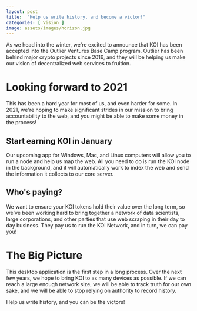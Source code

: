 ```yaml
---
layout: post
title:  "Help us write history, and become a victor!"
categories: [ Vision ]
image: assets/images/horizon.jpg
---
```


As we head into the winter, we're excited to announce that KOI has been accepted into the Outlier Ventures Base Camp program. Outlier has been behind major crypto projects since 2016, and they will be helping us make our vision of decentralized web services to fruition.

# Looking forward to 2021
This has been a hard year for most of us, and even harder for some. In 2021, we're hoping to make significant strides in our mission to bring accountability to the web, and you might be able to make some money in the process!

## Start earning KOI in January
Our upcoming app for Windows, Mac, and Linux computers will allow you to run a node and help us map the web. All you need to do is run the KOI node in the background, and it will automatically work to index the web and send the information it collects to our core server. 

## Who's paying?
We want to ensure your KOI tokens hold their value over the long term, so we've been working hard to bring together a network of data scientists, large corporations, and other parties that use web scraping in their day to day business. They pay us to run the KOI Network, and in turn, we can pay you!

# The Big Picture
This desktop application is the first step in a long process. Over the next few years, we hope to bring KOI to as many devices as possible. If we can reach a large enough network size, we will be able to track truth for our own sake, and we will be able to stop relying on authority to record history. 

Help us write history, and you can be the victors!